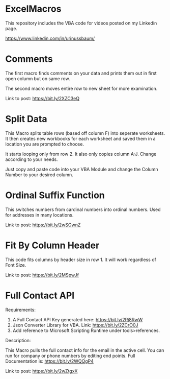 # ExcelMacros
This repository includes the VBA code for videos posted on my Linkedin page. 

https://www.linkedin.com/in/urinussbaum/


# Comments

The first macro finds comments on your data and prints them out in first open column but on same row.

The second macro moves entire row to new sheet for more examination. 

Link to post: https://bit.ly/2XZC3eQ

# Split Data

This Macro splits table rows (based off column F) into seperate worksheets. 
It then creates new workbooks for each worksheet and saved them in a location you are prompted to choose. 

It starts looping only from row 2. It also only copies column A:J. Change according to your needs. 

Just copy and paste code into your VBA Module and change the Column Number to your desired column.

# Ordinal Suffix Function

This switches numbers from cardinal numbers into ordinal numbers. Used for addresses in many locations. 

Link to post: https://bit.ly/2wSGwnZ

# Fit By Column Header

This code fits columns by header size in row 1. It will work regardless of Font Size. 

Link to post: https://bit.ly/2MSpwJf

# Full Contact API

Requirements:

1. A Full Contact API Key generated here: https://bit.ly/2Rj8RwW
2. Json Converter Library for VBA. Link: https://bit.ly/2ZCrO0J
3. Add reference to Microsoft Scripting Runtime under tools>references.

Description:

This Macro pulls the full contact info for the email in the active cell.
You can run for company or phone numbers by editing end points.
Full Documentation is: https://bit.ly/2WQQgP4

Link to post: https://bit.ly/2wZtgxX
